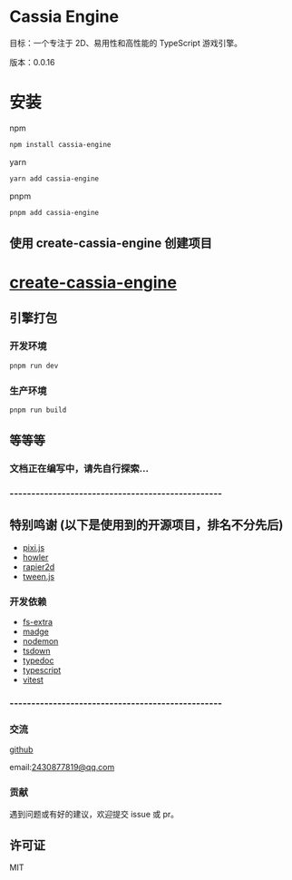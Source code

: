 # Cassia Engine

目标：一个专注于 2D、易用性和高性能的 TypeScript 游戏引擎。

版本：0.0.16

# 安装

npm

```bash
npm install cassia-engine
```

yarn

```bash
yarn add cassia-engine
```

pnpm

```bash
pnpm add cassia-engine
```

## 使用 create-cassia-engine 创建项目

# [create-cassia-engine](https://www.npmjs.com/package/create-cassia-engine)

## 引擎打包

### 开发环境

```bash
pnpm run dev
```

### 生产环境

```bash
pnpm run build
```

##

## 等等等

### 文档正在编写中，请先自行探索...

### -------------------------------------------------

## 特别鸣谢 (以下是使用到的开源项目，排名不分先后)

-   [pixi.js](https://pixijs.com/)
-   [howler](https://howlerjs.com/)
-   [rapier2d](https://rapier.rs/)
-   [tween.js](https://github.com/tweenjs/tween.js)

### 开发依赖

-   [fs-extra](https://github.com/jprichardson/node-fs-extra)
-   [madge](https://github.com/pahen/madge)
-   [nodemon](https://nodemon.io/)
-   [tsdown](https://tsdown.dev/)
-   [typedoc](https://typedoc.org/)
-   [typescript](https://www.typescriptlang.org/)
-   [vitest](https://cn.vitest.dev/)

### -------------------------------------------------

### 交流

[github](https://github.com/yxdtg/cassia-engine)

email:2430877819@qq.com

### 贡献

遇到问题或有好的建议，欢迎提交 issue 或 pr。

## 许可证

MIT
